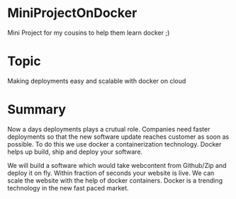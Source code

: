 # MiniProjectOnDocker
Mini Project for my cousins to help them learn docker ;)

# Topic
Making deployments easy and scalable with docker on cloud

# Summary 
Now a days deployments plays a crutual role. Companies need faster deployments so that the new software update reaches customer as soon as possible. To do this we use docker a containerization technology. 
Docker helps up build, ship and deploy your software.

We will build a software which would take webcontent from Github/Zip and deploy it on fly. Within fraction of seconds your website is live. We can scale the website with the help of docker containers. Docker is a trending technology in the new fast paced market.
